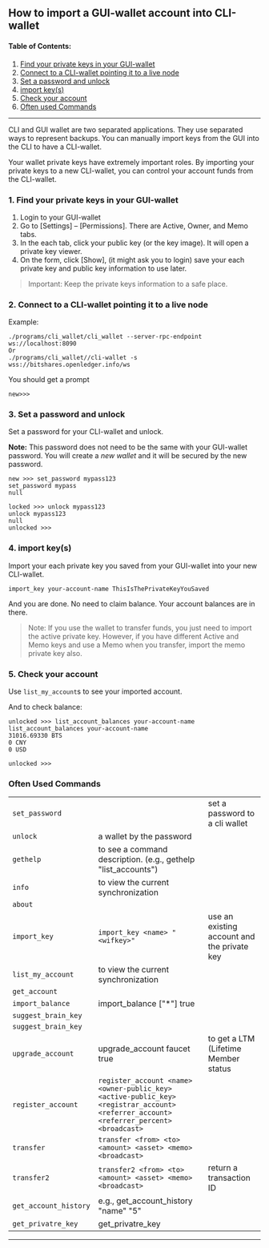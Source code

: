 ## How to import a GUI-wallet account into CLI-wallet

#### Table of Contents:
  1. [Find your private keys in your GUI-wallet](../wallet/import_account.md#1-find-your-private-keys-in-your-gui-wallet)
  2. [Connect to a CLI-wallet pointing it to a live node](../wallet/import_account.md#2-connect-to-a-cli-wallet-pointing-it-to-a-live-node)
  3. [Set a password and unlock](../wallet/import_account.md#3-set-a-password-and-unlock)
  4. [import key(s)](../wallet/import_account.md#4-import-keys)
  5. [Check your account](../wallet/import_account.md#5-check-your-account)
  6. [Often used Commands ](../wallet/import_account.md#often-used-commands)

***

CLI and GUI wallet are two separated applications. They use separated ways to represent backups. You can manually import keys from the GUI into the CLI to have a CLI-wallet.

Your wallet private keys have extremely important roles. By importing your private keys to a new CLI-wallet, you can control your account funds from the CLI-wallet. 

### 1. Find your private keys in your GUI-wallet

  1. Login to your GUI-wallet
  1. Go to [Settings] – [Permissions]. There are Active, Owner, and Memo tabs. 
  3. In the each tab, click your public key (or the key image). It will open a private key viewer.
  4. On the form, click [Show], (it might ask you to login) save your each private key and public key information to use later.
  
  > Important: Keep the private keys information to a safe place. 

### 2. Connect to a CLI-wallet pointing it to a live node

Example:

    ./programs/cli_wallet/cli_wallet --server-rpc-endpoint ws://localhost:8090
    Or 
    ./programs/cli_wallet//cli-wallet -s wss://bitshares.openledger.info/ws

You should get a prompt

    new>>>
    
### 3. Set a password and unlock    

Set a password for your CLI-wallet and unlock.

**Note:** This password does not need to be the same with your GUI-wallet password. You will create a *new wallet* and it will be secured by the new password.

    new >>> set_password mypass123
    set_password mypass
    null
    
    locked >>> unlock mypass123
    unlock mypass123
    null
    unlocked >>>

### 4. import key(s)

Import your each private key you saved from your GUI-wallet into your new CLI-wallet.

    import_key your-account-name ThisIsThePrivateKeyYouSaved

And you are done. No need to claim balance. Your account balances are in there. 

> Note: If you use the wallet to transfer funds, you just need to import the active private key. However, if you have different Active and Memo keys and use a Memo when you transfer, import the memo private key also. 

### 5. Check your account

Use `list_my_account`s to see your imported account.

And to check balance:

    unlocked >>> list_account_balances your-account-name
    list_account_balances your-account-name
    31016.69330 BTS
    0 CNY
    0 USD

    unlocked >>>

### Often Used Commands 


| | | |
|---|---|---|
| `set_password` |  | set a password to a cli wallet  |
| `unlock` | a wallet by the password  |  |
| `gethelp` | to see a command description. (e.g., gethelp "list_accounts")  |  |
| `info` | to view the current synchronization |  |
| `about` | |  |
| `import_key` | `import_key <name> "<wifkey>"` | use an existing account and the private key |
| `list_my_account` | to view the current synchronization |  |
| `get_account` |   |  |
| `import_balance` | import_balance <name> ["*"] true |  |
| `suggest_brain_key` |   |  |   
| `suggest_brain_key` |   |  |       
| `upgrade_account` | upgrade_account faucet true  | to get a LTM (Lifetime Member status |
| `register_account` | `register_account <name> <owner-public_key> <active-public_key> <registrar_account>  <referrer_account> <referrer_percent> <broadcast>` |  |
| `transfer` | `transfer <from> <to> <amount> <asset> <memo> <broadcast>` |  |
| `transfer2` | `transfer2 <from> <to> <amount> <asset> <memo> <broadcast>`  | return a transaction ID |
| `get_account_history` | e.g., get_account_history "name" "5" |  |     
| `get_privatre_key` |  get_privatre_key <public key>  | |
  
***



